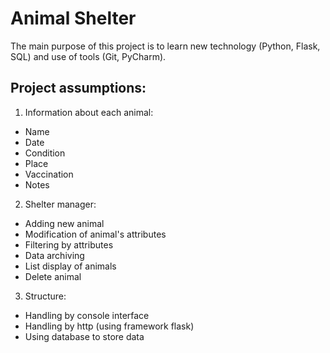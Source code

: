 # Animal Shelter

The main purpose of this project is to learn new technology (Python, Flask, SQL) and use of tools (Git, PyCharm).

## Project assumptions:
1. Information about each animal:
  * Name
  * Date
  * Condition
  * Place
  * Vaccination
  * Notes
2. Shelter manager:
  * Adding new animal
  * Modification of animal's attributes
  * Filtering by attributes
  * Data archiving
  * List display of animals
  * Delete animal
3. Structure:
  * Handling by console interface
  * Handling by http (using framework flask)
  * Using database to store data
